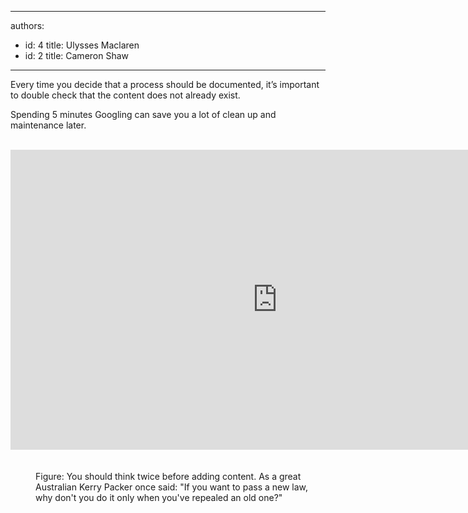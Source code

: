 

---
authors:
  - id: 4
    title: Ulysses Maclaren
  - id: 2
    title: Cameron Shaw
---




<span class='intro'> <p class="p1">​​Every time you decide that a process should be documented, it’s important to double check that the content does not already exist.&#160;<br></p><p class="p1">Spending 5 minutes Googling can save you a lot of clean up and maintenance later.<br></p> </span>

<dl class="image"><dt>​<div class="ms-rtestate-read ms-rte-embedcode ms-rte-embedil ms-rtestate-notify s4-wpActive"><iframe width="853" height="480" src="https&#58;//www.youtube.com/embed/LnwYoOeWZGA" frameborder="0"></iframe>&#160;</div>​​​​ <br></dt><dd>Figure&#58; You should think twice before adding content. As a great Australian Kerry Packer once said&#58; &quot;If you want to pass a new law, why don't you do it only when you've repealed an old one?&quot;<br>​​<br><br></dd></dl>


